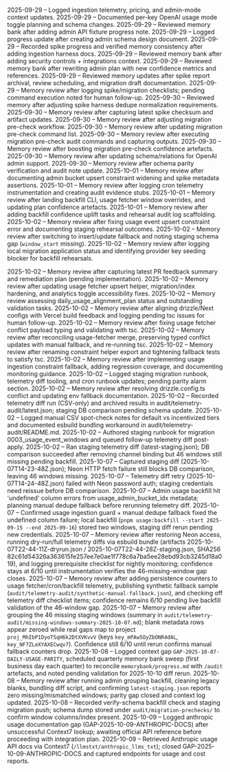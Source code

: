 2025-09-29 – Logged ingestion telemetry, pricing, and admin-mode context updates.
2025-09-29 – Documented per-key OpenAI usage mode toggle planning and schema changes.
2025-09-29 – Reviewed memory bank after adding admin API fixture progress note.
2025-09-29 – Logged progress update after creating admin schema design document.
2025-09-29 – Recorded spike progress and verified memory consistency after adding ingestion harness docs.
2025-09-29 – Reviewed memory bank after adding security controls + integrations context.
2025-09-29 – Reviewed memory bank after rewriting admin plan with new confidence metrics and references.
2025-09-29 – Reviewed memory updates after spike report archival, review scheduling, and migration draft documentation.
2025-09-29 – Memory review after logging spike/migration checklists; pending command execution noted for human follow-up.
2025-09-30 – Reviewed memory after adjusting spike harness dedupe normalization requirements.
2025-09-30 – Memory review after capturing latest spike checksum and artifact updates.
2025-09-30 – Memory review after adjusting migration pre-check workflow.
2025-09-30 – Memory review after updating migration pre-check command list.
2025-09-30 – Memory review after executing migration pre-check audit commands and capturing outputs.
2025-09-30 – Memory review after boosting migration pre-check confidence artefacts.
2025-09-30 – Memory review after updating schema/relations for OpenAI admin support.
2025-09-30 – Memory review after schema parity verification and audit note update.
2025-10-01 – Memory review after documenting admin bucket upsert constraint widening and spike metadata assertions.
2025-10-01 – Memory review after logging cron telemetry instrumentation and creating audit evidence stubs.
2025-10-01 – Memory review after landing backfill CLI, usage fetcher window overrides, and updating plan confidence artefacts.
2025-10-01 – Memory review after adding backfill confidence uplift tasks and rehearsal audit log scaffolding.
2025-10-02 – Memory review after fixing usage event upsert constraint error and documenting staging rehearsal outcomes.
2025-10-02 – Memory review after switching to insert/update fallback and noting staging schema gap (`window_start` missing).
2025-10-02 – Memory review after logging local migration application status and identifying provider key seeding blocker for backfill rehearsals.

2025-10-02 – Memory review after capturing latest PR feedback summary and remediation plan (pending implementation).
2025-10-02 – Memory review after updating usage fetcher upsert helper, migration/index hardening, and analytics toggle accessibility fixes.
2025-10-02 – Memory review assessing daily_usage_alignment_plan status and outstanding validation tasks.
2025-10-02 – Memory review after aligning drizzle/Next configs with Vercel build feedback and logging pending tsc issues for human follow-up.
2025-10-02 – Memory review after fixing usage fetcher conflict payload typing and validating with tsc.
2025-10-02 – Memory review after reconciling usage-fetcher merge, preserving typed conflict updates with manual fallback, and re-running tsc.
2025-10-02 – Memory review after renaming constraint helper export and tightening fallback tests to satisfy tsc.
2025-10-02 – Memory review after implementing usage ingestion constraint fallback, adding regression coverage, and documenting monitoring guidance.
2025-10-02 – Logged staging migration runbook, telemetry diff tooling, and cron runbook updates; pending parity alarm section.
2025-10-02 – Memory review after resolving drizzle.config.ts conflict and updating env fallback documentation.
2025-10-02 – Recorded telemetry diff run (CSV-only) and archived results in audit/telemetry-audit/latest.json; staging DB comparison pending schema update.
2025-10-02 – Logged manual CSV spot-check notes for default vs incentivized tiers and documented esbuild bundling workaround in audit/telemetry-audit/README.md.
2025-10-02 – Authored staging runbook for migration 0003_usage_event_windows and queued follow-up telemetry diff post-apply.
2025-10-02 – Ran staging telemetry diff (latest-staging.json); DB comparison succeeded after removing channel binding but 46 windows still missing pending backfill.
2025-10-07 – Captured staging diff (2025-10-07T14-23-48Z.json); Neon HTTP fetch failure still blocks DB comparison, leaving 46 windows missing.
2025-10-07 – Telemetry diff retry (2025-10-07T14-24-48Z.json) failed with Neon password auth; staging credentials need reissue before DB comparison.
2025-10-07 – Admin usage backfill hit 'undefined' column errors from usage_admin_bucket_idx metadata; planning manual dedupe fallback before rerunning telemetry diff.
2025-10-07 – Confirmed usage ingestion guard + manual dedupe fallback fixed the undefined column failure; local backfill (`pnpm usage:backfill --start 2025-09-15 --end 2025-09-16`) stored two windows, staging diff rerun pending new credentials.
2025-10-07 – Memory review after restoring Neon access, running dry-run/full telemetry diffs via esbuild bundle (artifacts 2025-10-07T22-44-11Z-dryrun.json / 2025-10-07T22-44-28Z-staging.json, SHA256 82c61d54326a363615fe257ee7e0ae1f778c6a7ba5ee28ebd93cb3245d18a019), and logging prerequisite checklist for nightly monitoring; confidence stays at 6/10 until instrumentation verifies the 46-missing-window gap closes.
2025-10-07 – Memory review after adding persistence counters to usage fetcher/cron/backfill telemetry, publishing synthetic fallback sample (`audit/telemetry-audit/synthetic-manual-fallback.json`), and checking off telemetry diff checklist items; confidence remains 6/10 pending live backfill validation of the 46-window gap.
2025-10-07 – Memory review after grouping the 46 missing staging windows (summary in `audit/telemetry-audit/missing-windows-summary-2025-10-07.md`); blank metadata rows appear zeroed while real gaps map to project `proj_MhIbP1DyoTSqH6k2DtXVKvvV` (keys `key_mPAw5OyZbONR4dAL`, `key_NF7ZLeXYAXECwqv7`). Confidence still 6/10 until rerun confirms manual fallback counters drop.
2025-10-08 – Logged context gap `GAP-2025-10-07-DAILY-USAGE-PARITY`, scheduled quarterly memory bank sweep (first business day each quarter) to reconcile `memorybank/progress.md` with `/audit` artefacts, and noted pending validation for 2025-10-10 diff rerun.
2025-10-08 – Memory review after running admin grouping backfill, cleaning legacy blanks, bundling diff script, and confirming `latest-staging.json` reports zero missing/mismatched windows; parity gap closed and context log updated.
2025-10-08 – Recorded verify-schema backfill check and staging migration push; schema dump stored under `audit/migration-prechecks/` to confirm window columns/index present.
2025-10-09 – Logged anthropic usage documentation gap (GAP-2025-10-09-ANTHROPIC-DOCS) after unsuccessful Context7 lookup; awaiting official API reference before proceeding with integration plan.
2025-10-09 – Retrieved Anthropic usage API docs via Context7 (`/llmstxt/anthropic_llms_txt`); closed GAP-2025-10-09-ANTHROPIC-DOCS and captured endpoints for usage and cost reports.
